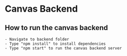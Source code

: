 # Canvas Backend

## How to run the canvas backend
    - Navigate to backend folder
    - Type "npm install" to install dependencies
    - Type "npm start" to run the canvas backend server
    